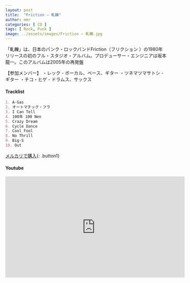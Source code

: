 ```yaml
---
layout: post
title:  "Friction – 軋轢"
author: mmr
categories: [ CD ]
tags: [ Rock, Punk ]
image: ../assets/images/Friction – 軋轢.jpg
---
```


「軋轢」は、日本のパンク・ロックバンドFriction（フリクション ）の1980年リリースの初のフル・スタジオ・アルバム。プロデューサー・エンジニアは坂本龍一。このアルバムは2005年の再発盤

【参加メンバー】
・レック - ボーカル、ベース、ギター
・ツネマツマサトシ - ギター
・チコ・ヒゲ - ドラムス、サックス

#### Tracklist
```md
1. A-Gas
2. オートマチック・フラ 
3. I Can Tell
4. 100年 100 Nen
5. Crazy Dream
6. Cycle Dance
7. Cool Fool
8. No Thrill
9. Big-S
10. Out
```

[メルカリで購入](https://jp.mercari.com/item/m28248906619?afid=6142608987){: .button1}

#### Youtube
<iframe width="560" height="315" src="https://www.youtube.com/embed/CCiVZYQpJr0?si=wHKuU_ZjheqoXyHR" title="YouTube video player" frameborder="0" allow="accelerometer; autoplay; clipboard-write; encrypted-media; gyroscope; picture-in-picture; web-share" referrerpolicy="strict-origin-when-cross-origin" allowfullscreen></iframe>